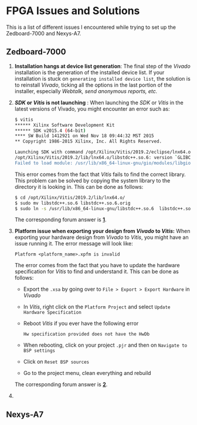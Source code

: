 # FPGA Issues and Solutions

This is a list of different issues I encountered while trying to set up the Zedboard-7000 and Nexys-A7.



## Zedboard-7000

1. **Installation hangs at device list generation**: The final step of the *Vivado* installation is the generation of the installed device list. If your installation is stuck on `generating installed device list`, the solution is to reinstall *Vivado*, ticking all the options in the last portion of the installer, especially *Webtalk, send anonymous reports, etc.*

2. ***SDK* or *Vitis* is not launching** : When launching the *SDK* or *Vitis* in the latest versions of Vivado, you might encounter an error such as:

   ```bash
   $ vitis
   ****** Xilinx Software Development Kit
   ****** SDK v2015.4 (64-bit)
   **** SW Build 1412921 on Wed Nov 18 09:44:32 MST 2015
   ** Copyright 1986-2015 Xilinx, Inc. All Rights Reserved.
   
   Launching SDK with command /opt/Xilinx/Vitis/2019.2/eclipse/lnx64.o/eclipse -vmargs -Xms64m -Xmx512m
   /opt/Xilinx/Vitis/2019.2/lib/lnx64.o/libstdc++.so.6: version `GLIBCXX_3.4.26' not found (required by /usr/lib/x86_64-linux-gnu/libproxy.so.1)
   Failed to load module: /usr/lib/x86_64-linux-gnu/gio/modules/libgiolibproxy.so
   ```

   This error comes from the fact that *Vitis* fails to find the correct library. This problem can be solved by copying the system library to the directory it is looking in. This can be done as follows:

   ```bash
   $ cd /opt/Xilinx/Vitis/2019.2/lib/lnx64.o/
   $ sudo mv libstdc++.so.6 libstdc++.so.6.orig
   $ sudo ln -s /usr/lib/x86_64-linux-gnu/libstdc++.so.6  libstdc++.so.6
   ```

   The corresponding forum answer is **[1]**.

   

3. **Platform issue when exporting your design from *Vivado* to *Vitis*:** When exporting your hardware design from *Vivado* to *Vitis*, you might have an issue running it. The error message will look like:

   ```vivado
   Platform <platform_name>.xpfm is invalid
   ```

   The error comes from the fact that you have to update the hardware specification for *Vitis* to find and understand it. This can be done as follows:

   - Export the `.xsa` by going over to `File > Export > Export Hardware` in *Vivado*

   - In *Vitis*, right click on the `Platform Project` and select `Update Hardware Specification`

   - Reboot *Vitis* if you ever have the following error

     ```vivado
     Hw specification provided does not have the HwDb
     ```

   - When rebooting, click on your project `.pjr` and then on `Navigate to BSP settings`

   - Click on `Reset BSP sources`

   - Go to the project menu, clean everything and rebuild

   The corresponding forum answer is **[2]**.

4. 

 



## Nexys-A7





[1]: https://forums.xilinx.com/t5/Embedded-Development-Tools/GLIBCXX-3-4-20-not-found/td-p/673213	"Missing library"
[2]: https://forums.xilinx.com/t5/Vitis-Acceleration-SDAccel-SDSoC/Updating-BSP-in-Vitis/td-p/1072961	"Platform invalid"





